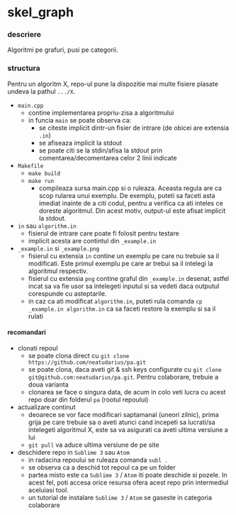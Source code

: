 # skel_graph


### descriere
Algoritmi pe grafuri, pusi pe categorii.

### structura
Pentru un algoritm X, repo-ul pune la dispozitie mai multe fisiere plasate undeva la pathul `.../X`.
 - `main.cpp`
   - contine implementarea propriu-zisa a algoritmului
   - in funcia `main` se poate observa ca:
      * se citeste implicit dintr-un fisier de intrare (de obicei are extensia `.in`)
      * se afiseaza implicit la stdout
      * se poate citi se la stdin/afisa la stdout prin comentarea/decomentarea celor 2 linii indicate
 - `Makefile`
   - `make build`
   - `make run`
      * compileaza sursa main.cpp si o ruleaza. Aceasta regula are ca scop rularea unui exemplu. De exemplu, puteti sa faceti asta imediat inainte de a citi codul, pentru a verifica ca ati inteles ce doreste algoritmul. Din acest motiv, output-ul este afisat implicit la stdout.
 - `in` sau `algorithm.in`
   - fisierul de intrare care poate fi folosit pentru testare
   - implicit acesta are contintul din `_example.in`
 - `_example.in` si `_example.png`
   - fisierul cu extensia `in` contine un exemplu pe care nu trebuie sa il modificati. Este primul exemplu pe care ar trebui sa il intelegi la algoritmul respectiv.
   - fisierul cu extensia `png` contine graful din `_example.in` desenat, astfel incat sa va fie usor sa intelegeti inputul si sa vedeti daca outputul corespunde cu asteptarile.
   - in caz ca ati modificat `algorithm.in`, puteti rula comanda `cp _example.in algorithm.in` ca sa faceti restore la exemplu si sa il rulati 

#### recomandari
 - clonati repoul
   - se poate clona direct cu `git clone https://github.com/neatudarius/pa.git`
   - se poate clona, daca aveti git & ssh keys configurate cu `git clone git@github.com:neatudarius/pa.git`. Pentru colaborare, trebuie a doua varianta
   - clonarea se face o singura data, de acum in colo veti lucra cu acest repo doar din folderul `pa` (rootul repoului)
 - actualizare continut
   - deoarece se vor face modificari saptamanal (uneori zilnic), prima grija pe care trebuie sa o aveti atunci cand incepeti sa lucrati/sa intelegeti algoritmul X, este sa va asigurati ca aveti ultima versiune a lui
   - `git pull` va aduce ultima versiune de pe site
 - deschidere repo in `Sublime 3` sau `Atom`
   - in radacina repoului se ruleaza comanda `subl .`
   - se observa ca a deschid tot repoul ca pe un folder
   - partea misto este ca `Sublime 3` / `Atom` iti poate deschide si pozele. In acest fel, poti accesa orice resursa ofera acest repo prin intermediul aceluiasi tool.
   - un tutorial de instalare `Sublime 3` / `Atom` se gaseste in categoria colaborare
	
